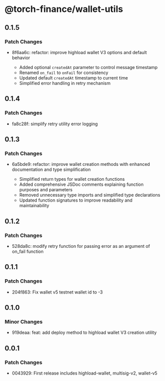 # @torch-finance/wallet-utils

## 0.1.5

### Patch Changes

- 8f6aa6c: refactor: improve highload wallet V3 options and default behavior

  - Added optional `createdAt` parameter to control message timestamp
  - Renamed `on_fail` to `onFail` for consistency
  - Updated default `createdAt` timestamp to current time
  - Simplified error handling in retry mechanism

## 0.1.4

### Patch Changes

- fa8c28f: simplify retry utility error logging

## 0.1.3

### Patch Changes

- 6a5bde9: refactor: improve wallet creation methods with enhanced documentation and type simplification

  - Simplified return types for wallet creation functions
  - Added comprehensive JSDoc comments explaining function purposes and parameters
  - Removed unnecessary type imports and simplified type declarations
  - Updated function signatures to improve readability and maintainability

## 0.1.2

### Patch Changes

- 528da8c: modify retry function for passing error as an argument of on_fail function

## 0.1.1

### Patch Changes

- 204f863: Fix wallet v5 testnet wallet id to -3

## 0.1.0

### Minor Changes

- 919deaa: feat: add deploy method to highload wallet V3 creation utility

## 0.0.1

### Patch Changes

- 0043929: First release includes highload-wallet, multisig-v2, wallet-v5
